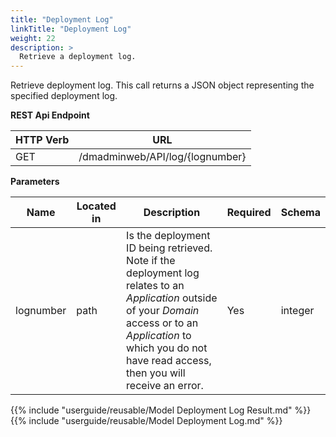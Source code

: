 ```yaml
---
title: "Deployment Log"
linkTitle: "Deployment Log"
weight: 22
description: >
  Retrieve a deployment log.
---
```


Retrieve deployment log. This call returns a JSON object representing the specified deployment log.

**REST Api Endpoint**

| HTTP Verb | URL |
| ---- | ----------- |
| GET | /dmadminweb/API/log/{lognumber} |

**Parameters**

| Name | Located in | Description | Required | Schema |
| ---- | ---------- | ----------- | -------- | ---- |
| lognumber | path | Is the deployment ID being retrieved. Note if the deployment log relates to an _Application_ outside of your _Domain_ access or to an _Application_ to which you do not have read access, then you will receive an error. | Yes | integer |

{{% include "userguide/reusable/Model Deployment Log Result.md" %}}
{{% include "userguide/reusable/Model Deployment Log.md" %}}
